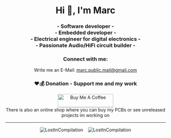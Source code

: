 <h1 align="center">Hi 👋, I'm Marc</h1>
<h3 align="center">- Software developer -<br>- Embedded developer -<br>- Electrical engineer for digital electronics -<br>- Passionate Audio/HiFi circuit builder -</h3>

<h3 align="center">Connect with me:</h3>
<p align="center">
  Write me an E-Mail: <a href="mailto:marc.public.mail@gmail.com">marc.public.mail@gmail.com</a>
</p>

### <p align="center">❤️💰 Donation - Support me and my work</p>
<p align="center"><a href="https://buymeacoffee.com/lostincompilation" target="_blank"><img src="https://www.buymeacoffee.com/assets/img/custom_images/orange_img.png" alt="Buy Me A Coffee" style="height: 41px !important;width: 174px !important;box-shadow: 0px 3px 2px 0px rgba(190, 190, 190, 0.5) !important;-webkit-box-shadow: 0px 3px 2px 0px rgba(190, 190, 190, 0.5) !important;" ></a>
<br>There is also an online shop where you can buy my PCBs or see unreleased projects im working on</p>

<hr></hr>
<p align="center">
<img src="https://github-readme-stats.vercel.app/api?username=LostInCompilation&show_icons=true&theme=one_dark_pro" alt="LostInCompilation" />
&nbsp&nbsp
<img src="https://github-readme-stats.vercel.app/api/top-langs?username=LostInCompilation&hide=html&show_icons=true&locale=en&layout=compact&theme=one_dark_pro" alt="LostInCompilation" />
</p>
